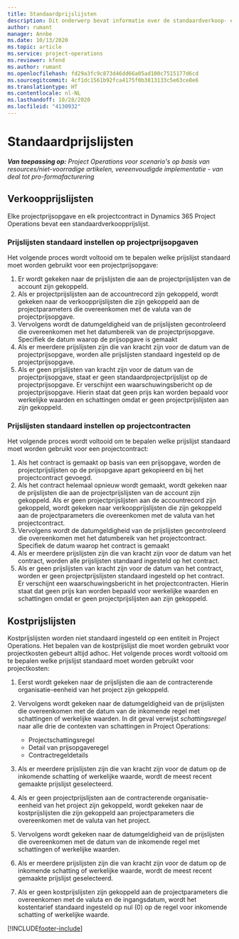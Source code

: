 ```yaml
---
title: Standaardprijslijsten
description: Dit onderwerp bevat informatie over de standaardverkoop- en kostprijslijsten in Project Operations.
author: rumant
manager: Annbe
ms.date: 10/13/2020
ms.topic: article
ms.service: project-operations
ms.reviewer: kfend
ms.author: rumant
ms.openlocfilehash: fd29a3fc9c873d46dd66a05ad100c7515177d6cd
ms.sourcegitcommit: 4cf1dc1561b92fca4175f0b3813133c5e63ce8e6
ms.translationtype: HT
ms.contentlocale: nl-NL
ms.lasthandoff: 10/28/2020
ms.locfileid: "4130932"
---
```

# <a name="default-price-lists"></a>Standaardprijslijsten

_**Van toepassing op:** Project Operations voor scenario's op basis van resources/niet-voorradige artikelen, vereenvoudigde implementatie - van deal tot pro-formafacturering_

## <a name="sales-price-lists"></a>Verkoopprijslijsten

Elke projectprijsopgave en elk projectcontract in Dynamics 365 Project Operations bevat een standaardverkoopprijslijst. 

### <a name="price-list-default-on-project-quotes"></a>Prijslijsten standaard instellen op projectprijsopgaven
Het volgende proces wordt voltooid om te bepalen welke prijslijst standaard moet worden gebruikt voor een projectprijsopgave:

1. Er wordt gekeken naar de prijslijsten die aan de projectprijslijsten van de account zijn gekoppeld. 
2. Als er projectprijslijsten aan de accountrecord zijn gekoppeld, wordt gekeken naar de verkoopprijslijsten die zijn gekoppeld aan de projectparameters die overeenkomen met de valuta van de projectprijsopgave.
3. Vervolgens wordt de datumgeldigheid van de prijslijsten gecontroleerd die overeenkomen met het datumbereik van de projectprijsopgave. Specifiek de datum waarop de prijsopgave is gemaakt
4. Als er meerdere prijslijsten zijn die van kracht zijn voor de datum van de projectprijsopgave, worden alle prijslijsten standaard ingesteld op de projectprijsopgave.
5. Als er geen prijslijsten van kracht zijn voor de datum van de projectprijsopgave, staat er geen standaardprojectprijslijst op de projectprijsopgave. Er verschijnt een waarschuwingsbericht op de projectprijsopgave. Hierin staat dat geen prijs kan worden bepaald voor werkelijke waarden en schattingen omdat er geen projectprijslijsten aan zijn gekoppeld.

### <a name="price-list-default-on-project-contracts"></a>Prijslijsten standaard instellen op projectcontracten 
Het volgende proces wordt voltooid om te bepalen welke prijslijst standaard moet worden gebruikt voor een projectcontract:

1. Als het contract is gemaakt op basis van een prijsopgave, worden de projectprijslijsten op de prijsopgave apart gekopieerd en bij het projectcontract gevoegd.
2. Als het contract helemaal opnieuw wordt gemaakt, wordt gekeken naar de prijslijsten die aan de projectprijslijsten van de account zijn gekoppeld. Als er geen projectprijslijsten aan de accountrecord zijn gekoppeld, wordt gekeken naar verkoopprijslijsten die zijn gekoppeld aan de projectparameters die overeenkomen met de valuta van het projectcontract.
4. Vervolgens wordt de datumgeldigheid van de prijslijsten gecontroleerd die overeenkomen met het datumbereik van het projectcontract. Specifiek de datum waarop het contract is gemaakt
5. Als er meerdere prijslijsten zijn die van kracht zijn voor de datum van het contract, worden alle prijslijsten standaard ingesteld op het contract.
6. Als er geen prijslijsten van kracht zijn voor de datum van het contract, worden er geen projectprijslijsten standaard ingesteld op het contract. Er verschijnt een waarschuwingsbericht in het projectcontracten. Hierin staat dat geen prijs kan worden bepaald voor werkelijke waarden en schattingen omdat er geen projectprijslijsten aan zijn gekoppeld.

## <a name="cost-price-lists"></a>Kostprijslijsten

Kostprijslijsten worden niet standaard ingesteld op een entiteit in Project Operations. Het bepalen van de kostprijslijst die moet worden gebruikt voor projectkosten gebeurt altijd adhoc. Het volgende proces wordt voltooid om te bepalen welke prijslijst standaard moet worden gebruikt voor projectkosten:

1. Eerst wordt gekeken naar de prijslijsten die aan de contracterende organisatie-eenheid van het project zijn gekoppeld.
2. Vervolgens wordt gekeken naar de datumgeldigheid van de prijslijsten die overeenkomen met de datum van de inkomende regel met schattingen of werkelijke waarden. In dit geval verwijst *schattingsregel* naar alle drie de contexten van schattingen in Project Operations:

    - Projectschattingsregel
    - Detail van prijsopgaveregel
    - Contractregeldetails
  
3. Als er meerdere prijslijsten zijn die van kracht zijn voor de datum op de inkomende schatting of werkelijke waarde, wordt de meest recent gemaakte prijslijst geselecteerd.
4. Als er geen projectprijslijsten aan de contracterende organisatie-eenheid van het project zijn gekoppeld, wordt gekeken naar de kostprijslijsten die zijn gekoppeld aan projectparameters die overeenkomen met de valuta van het project.
5. Vervolgens wordt gekeken naar de datumgeldigheid van de prijslijsten die overeenkomen met de datum van de inkomende regel met schattingen of werkelijke waarden. 
6. Als er meerdere prijslijsten zijn die van kracht zijn voor de datum op de inkomende schatting of werkelijke waarde, wordt de meest recent gemaakte prijslijst geselecteerd.
7. Als er geen kostprijslijsten zijn gekoppeld aan de projectparameters die overeenkomen met de valuta en de ingangsdatum, wordt het kostentarief standaard ingesteld op nul (0) op de regel voor inkomende schatting of werkelijke waarde.


[!INCLUDE[footer-include](../includes/footer-banner.md)]
